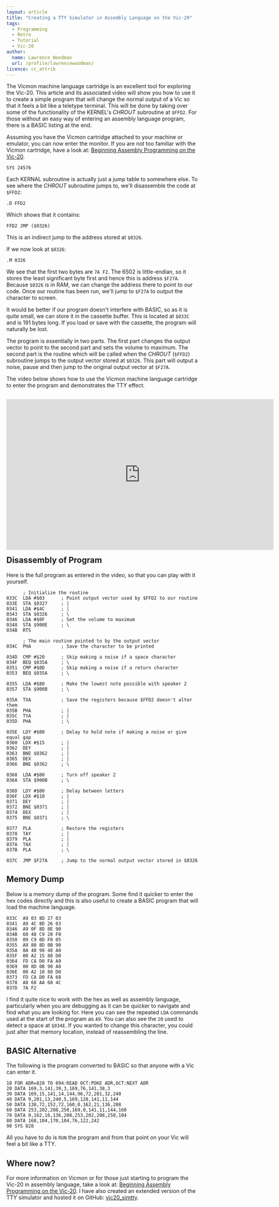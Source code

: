 ```yaml
---
layout: article
title: "Creating a TTY Simulator in Assembly Language on the Vic-20"
tags:
  - Programming
  - Retro
  - Tutorial
  - Vic-20
author:
  name: Lawrence Woodman
  url: /profile/lawrencewoodman/
licence: cc_attrib
---
```


The Vicmon machine language cartridge is an excellent tool for exploring the Vic-20.  This article and its associated video will show you how to use it to create a simple program that will change the normal output of a Vic so that it feels a bit like a teletype terminal.  This will be done by taking over some of the functionality of the KERNEL's _CHROUT_ subroutine at `$FFD2`.  For those without an easy way of entering an assembly language program, there is a BASIC listing at the end.

Assuming you have the Vicmon cartridge attached to your machine or emulator, you can now enter the monitor.  If you are not too familiar with the Vicmon cartridge, have a look at: [Beginning Assembly Programming on the Vic-20](/2013/04/16/beginning-assembly-programming-on-the-commodore-vic-20/).

    SYS 24576

Each KERNAL subroutine is actually just a jump table to somewhere else.  To see where the _CHROUT_ subroutine jumps to, we'll disassemble the code at `$FFD2`:

    .D FFD2

Which shows that it contains:

    FFD2 JMP ($0326)

This is an indirect jump to the address stored at `$0326`.

If we now look at `$0326`:

    .M 0326

We see that the first two bytes are `7A F2`.  The 6502 is little-endian, so it stores the least significant byte first and hence this is address `$F27A`.  Because `$0326` is in RAM, we can change the address there to point to our code.  Once our routine has been run, we'll jump to `$F27A` to output the character to screen.

It would be better if our program doesn't interfere with BASIC, so as it is quite small, we can store it in the cassette buffer.  This is located at `$033C` and is 191 bytes long.  If you load or save with the cassette, the program will naturally be lost.

The program is essentially in two parts.  The first part changes the output vector to point to the second part and sets the volume to maximum.  The second part is the routine which will be called when the _CHROUT_ (`$FFD2`) subroutine jumps to the output vector stored at `$0326`.  This part will output a noise, pause and then jump to the original output vector at `$F27A`.

The video below shows how to use the Vicmon machine language cartridge to enter the program and demonstrates the TTY effect.

<object style="margin-top: 1em; margin-right:1em; margin-bottom:1em;" align="left" width="700" height="394">
  <param name="movie" value="http://www.youtube.com/v/kmvF85euefs&amp;hl=en&amp;fs=1"></param>
  <param name="allowFullScreen" value="true"></param>
  <param name="allowscriptaccess" value="always"></param>
  <embed src="http://www.youtube.com/v/kmvF85euefs&amp;hl=en&amp;fs=1" type="application/x-shockwave-flash" allowscriptaccess="always" allowfullscreen="true" width="700" height="394"></embed>
</object>

## Disassembly of Program
Here is the full program as entered in the video, so that you can play with it yourself.

          ; Initialize the routine
    033C  LDA #$03      ; Point output vector used by $FFD2 to our routine
    033E  STA $0327     ; |
    0341  LDA #$4C      ; |
    0343  STA $0326     ; \
    0346  LDA #$0F      ; Set the volume to maximum
    0348  STA $900E     ; \
    034B  RTS

          ; The main routine pointed to by the output vector
    034C  PHA           ; Save the character to be printed

    034D  CMP #$20      ; Skip making a noise if a space character
    034F  BEQ $035A     ; \
    0351  CMP #$0D      ; Skip making a noise if a return character
    0353  BEQ $035A     ; \

    0355  LDA #$80      ; Make the lowest note possible with speaker 2
    0357  STA $900B     ; \

    035A  TXA           ; Save the registers because $FFD2 doesn't alter them
    035B  PHA           ; |
    035C  TYA           ; |
    035D  PHA           ; \

    035E  LDY #$00      ; Delay to hold note if making a noise or give equal gap
    0360  LDX #$15      ; |
    0362  DEY           ; |
    0363  BNE $0362     ; |
    0365  DEX           ; |
    0366  BNE $0362     ; \

    0368  LDA #$00      ; Turn off speaker 2
    036A  STA $900B     ; \

    036D  LDY #$00      ; Delay between letters
    036F  LDX #$10      ; |
    0371  DEY           ; |
    0372  BNE $0371     ; |
    0374  DEX           ; |
    0375  BNE $0371     ; \

    0377  PLA           ; Restore the registers
    0378  TAY           ; |
    0379  PLA           ; |
    037A  TAX           ; |
    037B  PLA           ; \

    037C  JMP $F27A     ; Jump to the normal output vector stored in $0326

## Memory Dump
Below is a memory dump of the program.  Some find it quicker to enter the hex codes directly and this is also useful to create a BASIC program that will load the machine language.

    033C  A9 03 8D 27 03
    0341  A9 4C 8D 26 03
    0346  A9 0F 8D 0E 90
    034B  60 48 C9 20 F0
    0350  09 C9 0D F0 05
    0355  A9 80 8D 0B 90
    035A  8A 48 98 48 A0
    035F  00 A2 15 88 D0
    0364  FD CA D0 FA A9
    0369  00 8D 0B 90 A0
    036E  00 A2 10 88 D0
    0373  FD CA D0 FA 68
    0378  A8 68 AA 68 4C
    037D  7A F2

I find it quite nice to work with the hex as well as assembly language, particularly when you are debugging as it can be quicker to navigate and find what you are looking for.  Here you can see the repeated `LDA` commands used at the start of the program as `A9`.  You can also see the `20` used to detect a space at `$034E`.  If you wanted to change this character, you could just alter that memory location, instead of reassembling the line.

## BASIC Alternative

The following is the program converted to BASIC so that anyone with a Vic can enter it.

    10 FOR ADR=828 TO 894:READ OCT:POKE ADR,OCT:NEXT ADR
    20 DATA 169,3,141,39,3,169,76,141,38,3
    30 DATA 169,15,141,14,144,96,72,201,32,240
    40 DATA 9,201,13,240,5,169,128,141,11,144
    50 DATA 138,72,152,72,160,0,162,21,136,208
    60 DATA 253,202,208,250,169,0,141,11,144,160
    70 DATA 0,162,16,136,208,253,202,208,250,104
    80 DATA 168,104,170,104,76,122,242
    90 SYS 828

All you have to do is `RUN` the program and from that point on your Vic will feel a bit like a TTY.

## Where now?
For more information on Vicmon or for those just starting to program the Vic-20 in assembly language, take a look at: [Beginning Assembly Programming on the Vic-20](/2013/04/16/beginning-assembly-programming-on-the-commodore-vic-20/).  I have also created an extended version of the TTY simulator and hosted it on GitHub: [vic20_simtty](https://github.com/LawrenceWoodman/vic20_simtty).
